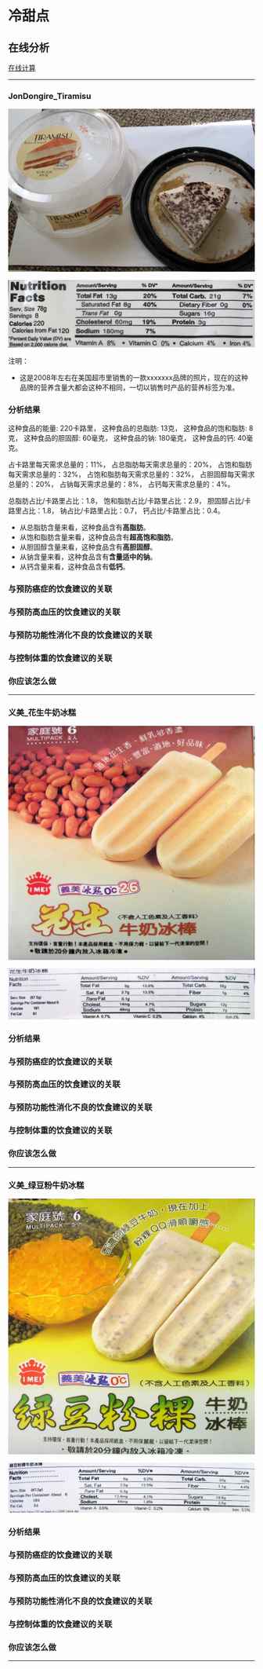 # 冷甜点

## 在线分析

[在线计算](https://jsfiddle.net/quanbinn/f6y5jb8p/)

--------------------

### JonDongire_Tiramisu

![JonDongire_Tiramisu](/images/加工食品的分析/冷甜点/JonDongire_Tiramisu.jpg)

![JonDongire_Tiramisu_营养标签](/images/加工食品的分析/冷甜点/JonDongire_Tiramisu_营养标签.jpg)

注明：

- 这是2008年左右在美国超市里销售的一款xxxxxxx品牌的照片，现在的这种品牌的营养含量大都会这种不相同，一切以销售时产品的营养标签为准。

### 分析结果

这种食品的能量: 220卡路里， 这种食品的总脂肪: 13克， 这种食品的饱和脂肪: 8克， 这种食品的胆固醇: 60毫克， 这种食品的钠: 180毫克， 这种食品的钙: 40毫克。

占卡路里每天需求总量的：11%， 占总脂肪每天需求总量的：20%， 占饱和脂肪每天需求总量的：32%， 占饱和脂肪每天需求总量的：32%， 占胆固醇每天需求总量的：20%， 占钠每天需求总量的：8%， 占钙每天需求总量的：4%。

总脂肪占比/卡路里占比：1.8， 饱和脂肪占比/卡路里占比：2.9， 胆固醇占比/卡路里占比：1.8， 钠占比/卡路里占比：0.7， 钙占比/卡路里占比：0.4。

- 从总脂肪含量来看，这种食品含有**高脂肪**。
- 从饱和脂肪含量来看，这种食品含有**超高饱和脂肪**。
- 从胆固醇含量来看，这种食品含有**高胆固醇**。
- 从钠含量来看，这种食品含有**含量适中的钠**。
- 从钙含量来看，这种食品含有**低钙**。

### 与预防癌症的饮食建议的关联

### 与预防高血压的饮食建议的关联

### 与预防功能性消化不良的饮食建议的关联

### 与控制体重的饮食建议的关联

### 你应该怎么做

---------------------

### 义美_花生牛奶冰糕

![义美_花生牛奶冰糕](/images/加工食品的分析/冷甜点/义美_花生牛奶冰糕.jpg)

![义美_花生牛奶冰糕_营养标签](/images/加工食品的分析/冷甜点/义美_花生牛奶冰糕_营养标签.jpg)

### 分析结果

### 与预防癌症的饮食建议的关联

### 与预防高血压的饮食建议的关联

### 与预防功能性消化不良的饮食建议的关联

### 与控制体重的饮食建议的关联

### 你应该怎么做

---------------------

### 义美_绿豆粉牛奶冰糕

![义美_绿豆粉牛奶冰糕](/images/加工食品的分析/冷甜点/义美_绿豆粉牛奶冰糕.jpg)

![义美_绿豆粉牛奶冰糕_营养标签](/images/加工食品的分析/冷甜点/义美_绿豆粉牛奶冰糕_营养标签.jpg)

### 分析结果

### 与预防癌症的饮食建议的关联

### 与预防高血压的饮食建议的关联

### 与预防功能性消化不良的饮食建议的关联

### 与控制体重的饮食建议的关联

### 你应该怎么做

---------------------


